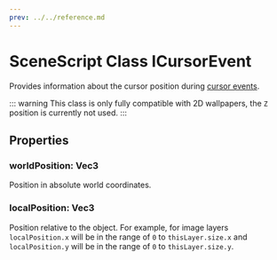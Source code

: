 ```yaml
---
prev: ../../reference.md
---
```


# SceneScript Class ICursorEvent

Provides information about the cursor position during [cursor events](/scene/scenescript/reference/event/cursor).

::: warning
This class is only fully compatible with 2D wallpapers, the `Z` position is currently not used.
:::

## Properties

### worldPosition: Vec3

Position in absolute world coordinates.

### localPosition: Vec3

Position relative to the object. For example, for image layers `localPosition.x` will be in the range of `0` to `thisLayer.size.x` and `localPosition.y` will be in the range of `0` to `thisLayer.size.y`.